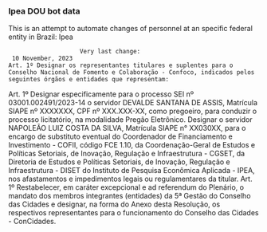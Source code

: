  ### Ipea DOU bot data
 This is an attempt to automate changes of personnel at an specific federal entity in Brazil: Ipea
 
                        Very last change: 
 	 10 November, 2023
	Art. 1º Designar os representantes titulares e suplentes para o Conselho Nacional de Fomento e Colaboração - Confoco, indicados pelos seguintes órgãos e entidades que representam:
Art. 1º Designar especificamente para o processo SEI nº 03001.002491/2023-14 o servidor DEVALDE SANTANA DE ASSIS, Matrícula SIAPE nº XXXXXXX, CPF nº XXX.XXX-XX, como pregoeiro, para conduzir o processo licitatório, na modalidade Pregão Eletrônico.
Designar o servidor NAPOLEÃO LUIZ COSTA DA SILVA, Matrícula SIAPE n° XX030XX, para o encargo de substituto eventual do Coordenador de Financiamento e Investimento - COFII, código FCE 1.10, da Coordenação-Geral de Estudos e Políticas Setoriais, de Inovação, Regulação e Infraestrutura - CGSET, da Diretoria de Estudos e Políticas Setoriais, de Inovação, Regulação e Infraestrutura - DISET do Instituto de Pesquisa Econômica Aplicada - IPEA, nos afastamentos e impedimentos legais ou regulamentares da titular.
Art. 1º Restabelecer, em caráter excepcional e ad referendum do Plenário, o mandato dos membros integrantes (entidades) da 5ª Gestão do Conselho das Cidades e designar, na forma do Anexo desta Resolução, os respectivos representantes para o funcionamento do Conselho das Cidades - ConCidades.

